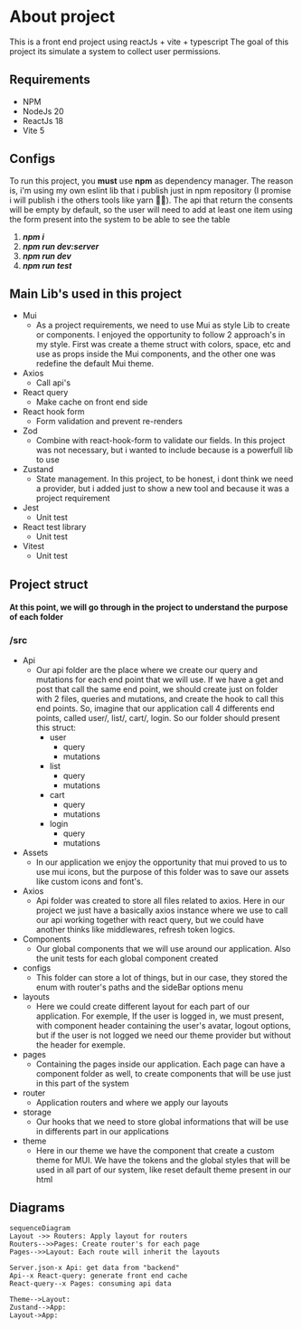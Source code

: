 # About project

This is a front end project using reactJs + vite + typescript 
The goal of this project its simulate a system to collect user permissions.


## Requirements

 - NPM
 - NodeJs 20
 - ReactJs 18
 - Vite 5

## Configs

To run this project, you **must** use **npm** as dependency manager. The reason is, i'm using my own eslint lib that i publish just in npm repository (I promise i will publish i the others tools like yarn 😬😬). 
The api that return the consents will be empty by default, so the user will need to add at least one item using the form present into the system to be able to see the table

 1. ***npm i***
 2. ***npm run dev:server***
 3. ***npm run dev***
 4. ***npm run test***

## Main Lib's used in this project

 - Mui
	 - As a project requirements, we need to use Mui as style Lib to create or components. I enjoyed the opportunity to follow 2 approach's in my style. First was create a theme struct with colors, space, etc and use as props inside the Mui components, and the other one was redefine the default Mui theme. 
 - Axios
	 - Call api's
 - React query 
	 - Make cache on front end side
 - React hook form
	 - Form validation and prevent re-renders
 - Zod
	 - Combine with react-hook-form to validate our fields. In this project was not necessary, but i wanted to include because is a powerfull lib to use 
 - Zustand
	 - State management. In this project, to be honest, i dont think we need a provider, but i added just to show a new tool and because it was a project requirement 
 - Jest
	 - Unit test
 - React test library
	 - Unit test
 - Vitest
	 - Unit test


## Project struct 
#### At this point, we will go through in the project to understand the purpose of each folder 

### /src
 - Api
	 - Our api folder are the place where we create our query and mutations for each end point that we will use. If we have a get and post that call the same end point, we should create just on folder with 2 files, queries and mutations, and create the hook to call this end points. So, imagine that our application call 4 differents end points, called user/, list/, cart/, login. So our folder should present this struct: 
		 - user
			 - query
			 - mutations
		 - list
			 - query
			 - mutations
		 - cart
			 - query
			 - mutations
		 - login
			 - query
			 - mutations
 - Assets
	 - In our application we enjoy the opportunity that mui proved to us to use mui icons, but the purpose of this folder was to save our assets like custom icons and font's.
 - Axios
	 - Api folder was created to store all files related to axios. Here in our project we just have a basically axios instance where we use to call our api working together with react query, but we could have another thinks like middlewares, refresh token logics.
 - Components
	 - Our global components that we will use around our application. Also the unit tests for each global component created
 - configs
	 - This folder can store a lot of things, but in our case, they stored the enum with router's paths and the sideBar options menu
 - layouts
	 - Here we could create different layout for each part of our application. For exemple, If the user is logged in, we must present, with component header containing the user's avatar, logout options, but if the user is not logged we need our theme provider but without the header for exemple.
 - pages
	 - Containing the pages inside our application. Each page can have a component folder as well, to create components that will be use just in this part of the system
 - router
	 - Application routers and where we apply our layouts
 - storage
	 - Our hooks that we need to store global informations that will be use in differents part in our applications
 - theme
	 - Here in our theme we have the component that create a custom theme for MUI. We have the tokens and the global styles that will be used in all part of our system, like reset default theme present in our html


## Diagrams

```mermaid
sequenceDiagram
Layout ->> Routers: Apply layout for routers
Routers-->>Pages: Create router's for each page
Pages-->>Layout: Each route will inherit the layouts

Server.json-x Api: get data from "backend"
Api--x React-query: generate front end cache
React-query--x Pages: consuming api data

Theme-->Layout: 
Zustand-->App: 
Layout->App: 
```
